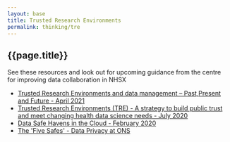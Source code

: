 ```yaml
---
layout: base
title: Trusted Research Environments
permalink: thinking/tre
---
```


<h2> {{page.title}} </h2>

See these resources and look out for upcoming guidance from the centre for improving data collaboration in NHSX
* [Trusted Research Environments and data management – Past,Present and Future - April 2021](https://www.hdruk.ac.uk/wp-content/uploads/2021/04/Goldacre-Review-TRE-Response.pdf)
* [Trusted Research Environments (TRE) - A strategy to build public trust and meet changing health data science needs - July 2020](https://ukhealthdata.org/wp-content/uploads/2020/07/200723-Alliance-Board_Paper-E_TRE-Green-Paper.pdf)
* [Data Safe Havens in the Cloud - February 2020](https://figshare.com/articles/poster/Data_Safe_Havens_in_the_Cloud/11815224)
* [The 'Five Safes' - Data Privacy at ONS](https://blog.ons.gov.uk/2017/01/27/the-five-safes-data-privacy-at-ons/)